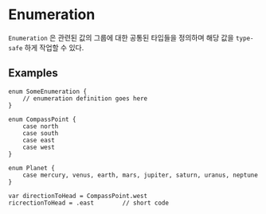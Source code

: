 # Enumeration
`Enumeration` 은 관련된 값의 그룹에 대한 공통된 타입들을 정의하며 해당 값을 `type-safe` 하게 작업할 수 있다.

## Examples
```
enum SomeEnumeration {
    // enumeration definition goes here
}
```

```
enum CompassPoint {
    case north
    case south
    case east
    case west
}
```

```
enum Planet {
    case mercury, venus, earth, mars, jupiter, saturn, uranus, neptune
}
```

```
var directionToHead = CompassPoint.west
ricrectionToHead = .east        // short code
```